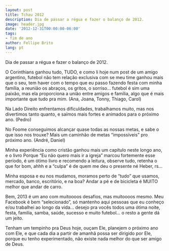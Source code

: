 ```yaml
---
layout: post
title: Tchau 2012
description: Dia de passar a régua e fazer o balanço de 2012.
image: header.jpg
date: '2012-12-31T00:00:00-06:00'
tags:
- fim de ano
author: Fellipe Brito
lang: pt
---
```


Dia de passar a régua e fazer o balanço de 2012.

O Corinthians ganhou tudo, TUDO, e como li hoje num post de um amigo
argentino, futebol não tem relação exclusiva com se meu time ganhou mais que o
seu, tem haver com o tempo que eu passo fazendo festa com minha família, a
reunião os abraços, os gritos, o sorriso… futebol é sim uma paixão, mas ela
proporciona a união entre amigos e família, algo que é mais importante que
tudo pra mim. (Ana, Joana, Tonny, Thiago, Carol)

Na Lado Direito enfrentamos dificuldades, trabalhamos muito, mas nos
divertimos tanto quanto, e saímos mais fortes e animados para o próximo ano.
(Pedro)

No Foome conseguimos alcançar quase todas as nossas metas, e sabe o que isso
nos trouxe? Mais um caminhão de metas “impossíveis” pro próximo ano. (André,
Daniel)

Minha experiência como cristão ganhou mais um capítulo neste longo ano, e o
livro Porque “Eu não quero mais ir a igreja” marcou fortemente esse período, é
um ótimo livro e recomendo a leitura, observe tudo, retenha o que for bom,
ahhh e a “culpa” é de quem me deu o presente né Heber, rs…

Minha esposa e eu nos mudamos, moramos perto de “tudo” que usamos, mercado,
banco, escritório, e na boa? Andar a pé e de bicicleta é MUITO melhor que
andar de carro.

Bem, 2013 é um ano com muitoooos desafios, mas muitoooos mesmo. Meu Facebook é
bem “selecionado”, só mantenho aqui pessoas que eu conheço e/ou trabalhei ao
longo da vida… desejo pra vocês todos uma ótima noite, festa, familia, samba,
saúde, sucesso e muito futebol… o resto a gente dá um jeito.

Tenham um tempinho pra Deus hoje, ouçam Ele, planejem o próximo ano com Ele, e
que cada dia a partir de amanhã possa ser dirigido por Ele, porque eu tenho
experimentado, não existe nada melhor do que ser amigo de Deus.

